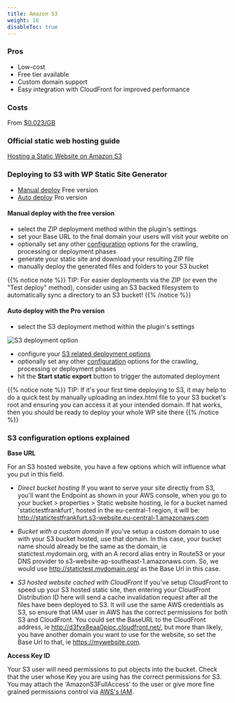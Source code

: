 ```yaml
---
title: Amazon S3
weight: 10
disableToc: true
---
```


### Pros

 - Low-cost
 - Free tier available
 - Custom domain support
 - Easy integration with CloudFront for improved performance

### Costs

From [$0.023/GB](https://aws.amazon.com/s3/pricing/)

### Official static web hosting guide

[Hosting a Static Website on Amazon S3](https://docs.aws.amazon.com/AmazonS3/latest/dev/WebsiteHosting.html)

### Deploying to S3 with WP Static Site Generator

 - [Manual deploy](#manual-deploy-with-the-free-version) Free version
 - [Auto deploy](#auto-deploy-with-the-pro-version) Pro version

#### Manual deploy with the free version

 - select the ZIP deployment method within the plugin's settings
 - set your Base URL to the final domain your users will visit your webite on
 - optionally set any other [configuration](/configuration) options for the crawling, processing or deployment phases 
 - generate your static site and download your resulting ZIP file
 - manually deploy the generated files and folders to your S3 bucket


{{% notice note %}}
TIP: For easier deployments via the ZIP (or even the "Test deploy" method), consider using an S3 backed filesystem to automatically sync a directory to an S3 bucket!
{{% /notice %}}

#### Auto deploy with the Pro version 

 - select the S3 deployment method within the plugin's settings

![S3 deployment option](/images/ui/s3_deployment_option.png)

 - configure your [S3 related deployment options](#s3-configuration-options-explained)
 - optionally set any other [configuration](/configuration) options for the crawling, processing or deployment phases 
 - hit the **Start static export** button to trigger the automated deployment


{{% notice note %}}
TIP: If it's your first time deploying to S3, it may help to do a quick test by manually uploading an index.html file to your S3 bucket's root and ensuring you can access it at your intended domain. If hat works, then you should be ready to deploy your whole WP site there
{{% /notice %}}

### S3 configuration options explained

**Base URL**

For an S3 hosted website, you have a few options which will influence what you put in this field.


 - _Direct bucket hosting_ If you want to serve your site directly from S3, you'll want the Endpoint as shown in your AWS console, when you go to your bucket > properties > Static website hosting, ie for a bucket named 'statictestfrankfurt', hosted in the eu-central-1 region, it will be: http://statictestfrankfurt.s3-website.eu-central-1.amazonaws.com

 - _Bucket with a custom domain_ If you've setup a custom domain to use with your S3 bucket hosted, use that domain. In this case, your bucket name should already be the same as the domain, ie statictest.mydomain.org, with an A record alias entry in Route53 or your DNS provider to s3-website-ap-southeast-1.amazonaws.com. So, we would use http://statictest.mydomain.org/ as the Base Url in this case.

 - _S3 hosted website cached with CloudFront_ If you've setup CloudFront to speed up your S3 hosted static site, then entering your CloudFront Distribution ID here will send a cache invalidation request after all the files have been deployed to S3. It will use the same AWS credentials as S3, so ensure that IAM user in AWS has the correct permissions for both S3 and CloudFront. You could set the BaseURL to the CloudFront address, ie http://d3fvx8eaa0pipc.cloudfront.net/, but more than likely, you have another domain you want to use for the website, so set the Base Url to that, ie https://mywebsite.com.

**Access Key ID**

Your S3 user will need permissions to put objects into the bucket. Check that the user whose Key you are using has the correct permissions for S3. You may attach the 'AmazonS3FullAccess' to the user or give more fine grained permissions control via [AWS's IAM](https://aws.amazon.com/iam/).


